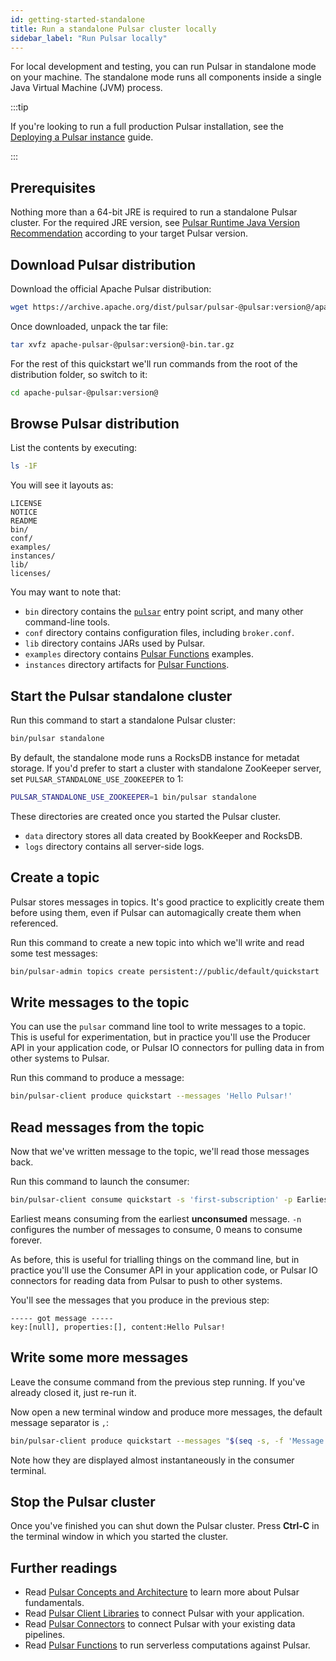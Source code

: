 ```yaml
---
id: getting-started-standalone
title: Run a standalone Pulsar cluster locally
sidebar_label: "Run Pulsar locally"
---
```


For local development and testing, you can run Pulsar in standalone mode on your machine. The standalone mode runs all components inside a single Java Virtual Machine (JVM) process.

:::tip

If you're looking to run a full production Pulsar installation, see the [Deploying a Pulsar instance](deploy-bare-metal.md) guide.

:::

## Prerequisites

Nothing more than a 64-bit JRE is required to run a standalone Pulsar cluster. For the required JRE version, see [Pulsar Runtime Java Version Recommendation](https://github.com/apache/pulsar/blob/master/README.md#pulsar-runtime-java-version-recommendation) according to your target Pulsar version.

## Download Pulsar distribution

Download the official Apache Pulsar distribution:

```bash
wget https://archive.apache.org/dist/pulsar/pulsar-@pulsar:version@/apache-pulsar-@pulsar:version@-bin.tar.gz
```

Once downloaded, unpack the tar file:

```bash
tar xvfz apache-pulsar-@pulsar:version@-bin.tar.gz
```

For the rest of this quickstart we'll run commands from the root of the distribution folder, so switch to it:

```bash
cd apache-pulsar-@pulsar:version@
```

## Browse Pulsar distribution

List the contents by executing:

```bash
ls -1F
```

You will see it layouts as:

```text
LICENSE
NOTICE
README
bin/
conf/
examples/
instances/
lib/
licenses/
```

You may want to note that:

* `bin` directory contains the [`pulsar`](reference-cli-tools.md#pulsar) entry point script, and many other command-line tools.
* `conf` directory contains configuration files, including `broker.conf`.
* `lib` directory contains JARs used by Pulsar.
* `examples` directory contains [Pulsar Functions](functions-overview.md) examples.
* `instances` directory artifacts for [Pulsar Functions](functions-overview.md).

## Start the Pulsar standalone cluster

Run this command to start a standalone Pulsar cluster:

```bash
bin/pulsar standalone
```

By default, the standalone mode runs a RocksDB instance for metadat storage. If you'd prefer to start a cluster with standalone ZooKeeper server, set `PULSAR_STANDALONE_USE_ZOOKEEPER` to 1:

```bash
PULSAR_STANDALONE_USE_ZOOKEEPER=1 bin/pulsar standalone
```

These directories are created once you started the Pulsar cluster.

* `data` directory stores all data created by BookKeeper and RocksDB.
* `logs` directory contains all server-side logs.

## Create a topic

Pulsar stores messages in topics. It's good practice to explicitly create them before using them, even if Pulsar can automagically create them when referenced.

Run this command to create a new topic into which we'll write and read some test messages:

```bash
bin/pulsar-admin topics create persistent://public/default/quickstart
```

## Write messages to the topic

You can use the `pulsar` command line tool to write messages to a topic. This is useful for experimentation, but in practice you'll use the Producer API in your application code, or Pulsar IO connectors for pulling data in from other systems to Pulsar.

Run this command to produce a message:

```bash
bin/pulsar-client produce quickstart --messages 'Hello Pulsar!'
```

## Read messages from the topic

Now that we've written message to the topic, we'll read those messages back.

Run this command to launch the consumer:

```bash
bin/pulsar-client consume quickstart -s 'first-subscription' -p Earliest -n 0
```

Earliest means consuming from the earliest **unconsumed** message. `-n` configures the number of messages to consume, 0 means to consume forever.

As before, this is useful for trialling things on the command line, but in practice you'll use the Consumer API in your application code, or Pulsar IO connectors for reading data from Pulsar to push to other systems.

You'll see the messages that you produce in the previous step:

```text
----- got message -----
key:[null], properties:[], content:Hello Pulsar!
```

## Write some more messages

Leave the consume command from the previous step running. If you've already closed it, just re-run it.

Now open a new terminal window and produce more messages, the default message separator is `,`:

```bash
bin/pulsar-client produce quickstart --messages "$(seq -s, -f 'Message NO.%g' -t '\n' 1 10)"
```

Note how they are displayed almost instantaneously in the consumer terminal.

## Stop the Pulsar cluster

Once you've finished you can shut down the Pulsar cluster. Press **Ctrl-C** in the terminal window in which you started the cluster.

## Further readings

* Read [Pulsar Concepts and Architecture](concepts-architecture-overview.md) to learn more about Pulsar fundamentals.
* Read [Pulsar Client Libraries](client-libraries.md) to connect Pulsar with your application.
* Read [Pulsar Connectors](io-overview.md) to connect Pulsar with your existing data pipelines.
* Read [Pulsar Functions](functions-overview.md) to run serverless computations against Pulsar.
